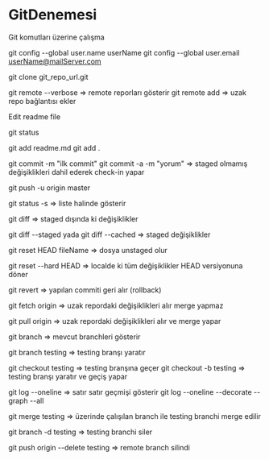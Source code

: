 # GitDenemesi
Git komutları üzerine çalışma

git config --global user.name userName
git config --global user.email userName@mailServer.com

git clone git_repo_url.git

git remote --verbose => remote reporları gösterir
git remote add <shortName> <url> => uzak repo bağlantısı ekler

Edit readme file

git status

git add readme.md
git add .

git commit -m "ilk commit"
git commit -a -m "yorum" => staged olmamış değişiklikleri dahil ederek check-in yapar

git push -u origin master

git status -s => liste halinde gösterir

git diff => staged dışında ki değişiklikler

git diff --staged yada git diff --cached => staged değişiklikler

git reset HEAD fileName => dosya unstaged olur

git reset --hard HEAD => localde ki tüm değişiklikler HEAD versiyonuna döner

git revert => yapılan commiti geri alır (rollback)

git fetch origin => uzak repordaki değişiklikleri alır merge yapmaz

git pull origin => uzak repordaki değişiklikleri alır ve merge yapar

git branch => mevcut branchleri gösterir

git branch testing => testing branşı yaratır

git checkout testing => testing branşına geçer
git checkout -b testing => testing branşı yaratır ve geçiş yapar

git log --oneline => satır satır geçmişi gösterir
git log --oneline --decorate --graph --all

git merge testing => üzerinde çalışılan branch ile testing branchi merge edilir

git branch -d testing => testing branchi siler

git push origin --delete testing => remote branch silindi